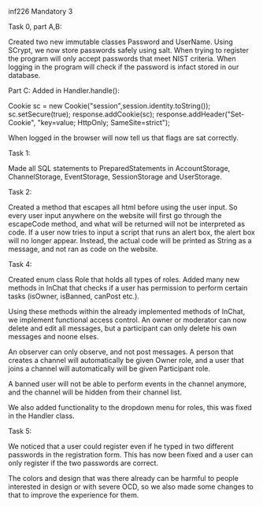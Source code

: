 inf226 Mandatory 3

Task 0, part A,B:

Created two new immutable classes Password and UserName. Using SCrypt, we now store passwords safely using salt.
When trying to register the program will only accept passwords that meet NIST criteria. When logging in the program
will check if the password is infact stored in our database. 

Part C:
Added in Handler.handle():

Cookie sc = new Cookie("session",session.identity.toString());
sc.setSecure(true);
response.addCookie(sc);
response.addHeader("Set-Cookie", "key=value; HttpOnly; SameSite=strict");

When logged in the browser will now tell us that flags are sat correctly.

Task 1:

Made all SQL statements to PreparedStatements in AccountStorage, ChannelStorage, EventStorage, SessionStorage and UserStorage.

Task 2:

Created a method that escapes all html before using the user input. So every user input anywhere on the website will 
first go through the escapeCode method, and what will be returned will not be interpreted as code.
If a user now tries to input a script that runs an alert box, the alert box will no longer appear. Instead, the actual
code will be printed as String as a message, and not ran as code on the website.

Task 4:

Created enum class Role that holds all types of roles. Added many new methods in InChat that checks if a user has
permission to perform certain tasks (isOwner, isBanned, canPost etc.). 

Using these methods within the already implemented methods of InChat, we implement functional access control. 
An owner or moderator can now delete and edit all messages, but a participant can only delete his own messages 
and noone elses. 

An observer can only observe, and not post messages. A person that creates a channel will automatically be given 
Owner role, and a user that joins a channel will automatically will be given Participant role. 

A banned user will not be able to perform events in the channel anymore, and the channel will be hidden from 
their channel list.

We also added functionality to the dropdown menu for roles, this was fixed in the Handler class.

Task 5:

We noticed that a user could register even if he typed in two different passwords in the registration form.
This has now been fixed and a user can only register if the two passwords are correct.

The colors and design that was there already can be harmful to people interested in design or with severe OCD, so we
also made some changes to that to improve the experience for them.